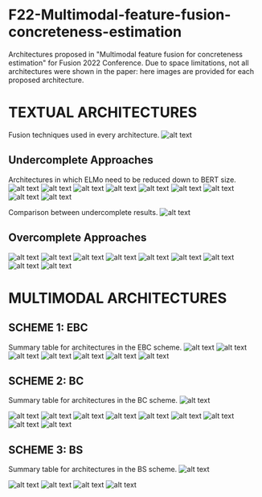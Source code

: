 # F22-Multimodal-feature-fusion-concreteness-estimation

Architectures proposed in "Multimodal feature fusion for concreteness estimation" for Fusion 2022 Conference. 
Due to space limitations, not all architectures were shown in the paper: here images are provided for each proposed architecture.


# TEXTUAL ARCHITECTURES
Fusion techniques used in every architecture.
![alt text](https://raw.githubusercontent.com/fraincitti/F22-Multimodal-feature-fusion-concreteness-estimation/main/Textual%20Architectures/Diapositiva1.jpg)

## Undercomplete Approaches
Architectures in which ELMo need to be reduced down to BERT size.
![alt text](https://raw.githubusercontent.com/fraincitti/F22-Multimodal-feature-fusion-concreteness-estimation/main/Textual%20Architectures/Undercomplete%20Approaches/UA1.PNG)
![alt text](https://raw.githubusercontent.com/fraincitti/F22-Multimodal-feature-fusion-concreteness-estimation/main/Textual%20Architectures/Undercomplete%20Approaches/UA2.PNG)
![alt text](https://raw.githubusercontent.com/fraincitti/F22-Multimodal-feature-fusion-concreteness-estimation/main/Textual%20Architectures/Undercomplete%20Approaches/UA3.PNG)
![alt text](https://raw.githubusercontent.com/fraincitti/F22-Multimodal-feature-fusion-concreteness-estimation/main/Textual%20Architectures/Undercomplete%20Approaches/UA4.PNG)
![alt text](https://raw.githubusercontent.com/fraincitti/F22-Multimodal-feature-fusion-concreteness-estimation/main/Textual%20Architectures/Undercomplete%20Approaches/UA5.PNG)
![alt text](https://raw.githubusercontent.com/fraincitti/F22-Multimodal-feature-fusion-concreteness-estimation/main/Textual%20Architectures/Undercomplete%20Approaches/UA6.PNG)
![alt text](https://raw.githubusercontent.com/fraincitti/F22-Multimodal-feature-fusion-concreteness-estimation/main/Textual%20Architectures/Undercomplete%20Approaches/UA7.PNG)
![alt text](https://raw.githubusercontent.com/fraincitti/F22-Multimodal-feature-fusion-concreteness-estimation/main/Textual%20Architectures/Undercomplete%20Approaches/UA8.PNG)
![alt text](https://raw.githubusercontent.com/fraincitti/F22-Multimodal-feature-fusion-concreteness-estimation/main/Textual%20Architectures/Undercomplete%20Approaches/UA9.PNG)

Comparison between undercomplete results.
![alt text](https://raw.githubusercontent.com/fraincitti/F22-Multimodal-feature-fusion-concreteness-estimation/main/Textual%20Architectures/undercomplete.png)


## Overcomplete Approaches
![alt text](https://raw.githubusercontent.com/fraincitti/F22-Multimodal-feature-fusion-concreteness-estimation/main/Textual%20Architectures/Overcomplete%20Approaches/OA1.PNG)
![alt text](https://raw.githubusercontent.com/fraincitti/F22-Multimodal-feature-fusion-concreteness-estimation/main/Textual%20Architectures/Overcomplete%20Approaches/OA2.PNG)
![alt text](https://raw.githubusercontent.com/fraincitti/F22-Multimodal-feature-fusion-concreteness-estimation/main/Textual%20Architectures/Overcomplete%20Approaches/OA3.PNG)
![alt text](https://raw.githubusercontent.com/fraincitti/F22-Multimodal-feature-fusion-concreteness-estimation/main/Textual%20Architectures/Overcomplete%20Approaches/OA4.PNG)
![alt text](https://raw.githubusercontent.com/fraincitti/F22-Multimodal-feature-fusion-concreteness-estimation/main/Textual%20Architectures/Overcomplete%20Approaches/OA5.PNG)
![alt text](https://raw.githubusercontent.com/fraincitti/F22-Multimodal-feature-fusion-concreteness-estimation/main/Textual%20Architectures/Overcomplete%20Approaches/OA6.PNG)
![alt text](https://raw.githubusercontent.com/fraincitti/F22-Multimodal-feature-fusion-concreteness-estimation/main/Textual%20Architectures/Overcomplete%20Approaches/OA7.PNG)
![alt text](https://raw.githubusercontent.com/fraincitti/F22-Multimodal-feature-fusion-concreteness-estimation/main/Textual%20Architectures/Overcomplete%20Approaches/OA8.PNG)
![alt text](https://raw.githubusercontent.com/fraincitti/F22-Multimodal-feature-fusion-concreteness-estimation/main/Textual%20Architectures/Overcomplete%20Approaches/OA9.PNG)

# MULTIMODAL ARCHITECTURES

## SCHEME 1: EBC
Summary table for architectures in the EBC scheme. 
![alt text](https://raw.githubusercontent.com/fraincitti/F22-Multimodal-feature-fusion-concreteness-estimation/main/Multimodal%20Architectures/EBC/Diapositiva2.jpg)
![alt text](https://raw.githubusercontent.com/fraincitti/F22-Multimodal-feature-fusion-concreteness-estimation/main/Multimodal%20Architectures/EBC/EBC1.PNG)
![alt text](https://raw.githubusercontent.com/fraincitti/F22-Multimodal-feature-fusion-concreteness-estimation/main/Multimodal%20Architectures/EBC/EBC2.PNG)
![alt text](https://raw.githubusercontent.com/fraincitti/F22-Multimodal-feature-fusion-concreteness-estimation/main/Multimodal%20Architectures/EBC/EBC3.PNG)
![alt text](https://raw.githubusercontent.com/fraincitti/F22-Multimodal-feature-fusion-concreteness-estimation/main/Multimodal%20Architectures/EBC/EBC4.PNG)
![alt text](https://raw.githubusercontent.com/fraincitti/F22-Multimodal-feature-fusion-concreteness-estimation/main/Multimodal%20Architectures/EBC/EBC5.PNG)
![alt text](https://raw.githubusercontent.com/fraincitti/F22-Multimodal-feature-fusion-concreteness-estimation/main/Multimodal%20Architectures/EBC/EBC6.PNG)

## SCHEME 2: BC
Summary table for architectures in the BC scheme. 
![alt text](https://raw.githubusercontent.com/fraincitti/F22-Multimodal-feature-fusion-concreteness-estimation/main/Multimodal%20Architectures/BC/Diapositiva3.jpg)

![alt text](https://raw.githubusercontent.com/fraincitti/F22-Multimodal-feature-fusion-concreteness-estimation/main/Multimodal%20Architectures/BC/BC1.PNG)
![alt text](https://raw.githubusercontent.com/fraincitti/F22-Multimodal-feature-fusion-concreteness-estimation/main/Multimodal%20Architectures/BC/BC2.PNG)
![alt text](https://raw.githubusercontent.com/fraincitti/F22-Multimodal-feature-fusion-concreteness-estimation/main/Multimodal%20Architectures/BC/BC3.PNG)
![alt text](https://raw.githubusercontent.com/fraincitti/F22-Multimodal-feature-fusion-concreteness-estimation/main/Multimodal%20Architectures/BC/BC4.PNG)
![alt text](https://raw.githubusercontent.com/fraincitti/F22-Multimodal-feature-fusion-concreteness-estimation/main/Multimodal%20Architectures/BC/BC5.PNG)
![alt text](https://raw.githubusercontent.com/fraincitti/F22-Multimodal-feature-fusion-concreteness-estimation/main/Multimodal%20Architectures/BC/BC6.PNG)
![alt text](https://raw.githubusercontent.com/fraincitti/F22-Multimodal-feature-fusion-concreteness-estimation/main/Multimodal%20Architectures/BC/BC7.PNG)
![alt text](https://raw.githubusercontent.com/fraincitti/F22-Multimodal-feature-fusion-concreteness-estimation/main/Multimodal%20Architectures/BC/BC8.PNG)
![alt text](https://raw.githubusercontent.com/fraincitti/F22-Multimodal-feature-fusion-concreteness-estimation/main/Multimodal%20Architectures/BC/BC9.PNG)


## SCHEME 3: BS
Summary table for architectures in the BS scheme. 
![alt text](https://raw.githubusercontent.com/fraincitti/F22-Multimodal-feature-fusion-concreteness-estimation/main/Multimodal%20Architectures/BS/Diapositiva4.jpg)

![alt text](https://raw.githubusercontent.com/fraincitti/F22-Multimodal-feature-fusion-concreteness-estimation/main/Multimodal%20Architectures/BS/BS1.PNG)
![alt text](https://raw.githubusercontent.com/fraincitti/F22-Multimodal-feature-fusion-concreteness-estimation/main/Multimodal%20Architectures/BS/BS2.PNG)
![alt text](https://raw.githubusercontent.com/fraincitti/F22-Multimodal-feature-fusion-concreteness-estimation/main/Multimodal%20Architectures/BS/BS3.PNG)
![alt text](https://raw.githubusercontent.com/fraincitti/F22-Multimodal-feature-fusion-concreteness-estimation/main/Multimodal%20Architectures/BS/BS4.PNG)





